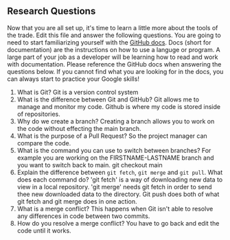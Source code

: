 ## Research Questions 

Now that you are all set up, it's time to learn a little more about the tools of the trade. Edit this file and answer the following questions. You are going to need to start familiarizing yourself with the [GitHub docs](https://docs.github.com/en). Docs (short for documentation) are the instructions on how to use a languge or program. A large part of your job as a developer will be learning how to read and work with documentation. Please reference the GitHub docs when answering the questions below. If you cannot find what you are looking for in the docs, you can always start to practice your Google skills!

1. What is Git?
Git is a version control system
2. What is the difference between Git and GitHub?
Git allows me to manage and monitor my code. Github is where my code is stored inside of repositories. 
3. Why do we create a branch?
Creating a branch allows you to work on the code without effecting the main branch.
4. What is the purpose of a Pull Request?
So the project manager can compare the code. 
5. What is the command you can use to switch between branches? For example you are working on the FIRSTNAME-LASTNAME branch and you want to switch back to main.
git checkout main 
6. Explain the difference between `git fetch`, `git merge` and `git pull`. What does each command do?
'git fetch' is a way of downloading new data to view in a local repository. 'git merge' needs git fetch in order to send thee new downloaded data to the directory.  Git push does both of what git fetch and git merge does in one action.  
7. What is a merge conflict?
This happens when Git isn't able to resolve any differences in code between two commits. 
8. How do you resolve a merge conflict?
You have to go back and edit the code until it works. 
